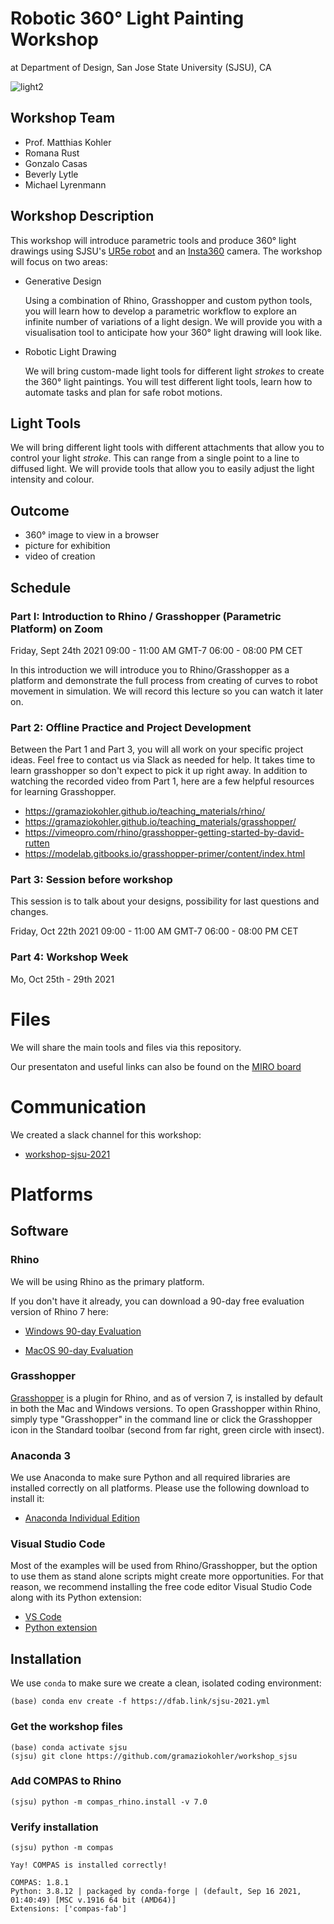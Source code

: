 # Robotic 360° Light Painting Workshop

at Department of Design, San Jose State University (SJSU), CA

![light2](https://user-images.githubusercontent.com/13201783/133784455-98f1603c-2795-4ea7-be04-f8d1fedb6658.jpg)

## Workshop Team

* Prof. Matthias Kohler
* Romana Rust
* Gonzalo Casas
* Beverly Lytle
* Michael Lyrenmann

## Workshop Description

This workshop will introduce parametric tools and produce 360° light drawings using SJSU's [UR5e robot](https://www.universal-robots.com/e-series/) and an [Insta360](https://www.insta360.com/) camera. The workshop will focus on two areas:

* Generative Design

    Using a combination of Rhino, Grasshopper and custom python tools, you will learn how to develop a parametric workflow to explore an infinite number of variations of a light design. We will provide you with a visualisation tool to anticipate how your 360° light drawing will look like.

* Robotic Light Drawing

    We will bring custom-made light tools for different light *strokes* to create the 360° light paintings. You will test different light tools, learn how to automate tasks and plan for safe robot motions. 


## Light Tools

We will bring different light tools with different attachments that allow you to control your light *stroke*. This can range from a single point to a line to diffused light. We will provide tools that allow you to easily adjust the light intensity and colour.

## Outcome
* 360° image to view in a browser
* picture for exhibition
* video of creation

## Schedule

### Part I: Introduction to Rhino / Grasshopper (Parametric Platform) on Zoom

Friday, Sept 24th 2021
09:00 - 11:00 AM GMT-7
06:00 - 08:00 PM CET

In this introduction we will introduce you to Rhino/Grasshopper as a platform and demonstrate the full process from creating of curves to robot movement in simulation.
We will record this lecture so you can watch it later on.

### Part 2: Offline Practice and Project Development

Between the Part 1 and Part 3, you will all work on your specific project ideas. Feel free to contact us via Slack as needed for help. It takes time to learn grasshopper so don't expect to pick it up right away. In addition to watching the recorded video from Part 1, here are a few helpful resources for learning Grasshopper.

* https://gramaziokohler.github.io/teaching_materials/rhino/
* https://gramaziokohler.github.io/teaching_materials/grasshopper/
* https://vimeopro.com/rhino/grasshopper-getting-started-by-david-rutten
* https://modelab.gitbooks.io/grasshopper-primer/content/index.html


### Part 3: Session before workshop

This session is to talk about your designs, possibility for last questions and changes.

Friday, Oct 22th 2021
09:00 - 11:00 AM GMT-7
06:00 - 08:00 PM CET


### Part 4: Workshop Week

Mo, Oct 25th - 29th 2021


# Files

We will share the main tools and files via this repository.

Our presentaton and useful links can also be found on the [MIRO board](https://miro.com/app/board/o9J_lwOiOCk=/)

# Communication

We created a slack channel for this workshop:

* [workshop-sjsu-2021](https://gramaziokohler.slack.com/messages/workshop-sjsu-2021/)

# Platforms

## Software

### Rhino

We will be using Rhino as the primary platform. 

If you don't have it already, you can download a 90-day free evaluation version of Rhino 7 here:

* [Windows 90-day Evaluation](https://www.rhino3d.com/download/rhino-for-windows/evaluation)

* [MacOS 90-day Evaluation](https://www.rhino3d.com/download/rhino-for-mac/evaluation)

### Grasshopper

[Grasshopper](https://www.rhino3d.com/features/#grasshopper) is a plugin for Rhino, and as of version 7, is installed by default in both the Mac and Windows versions. To open Grasshopper within Rhino, simply type "Grasshopper" in the command line or click the Grasshopper icon in the Standard toolbar (second from far right, green circle with insect).

### Anaconda 3

We use Anaconda to make sure Python and all required libraries are installed correctly on all platforms. Please use the following download to install it:

* [Anaconda Individual Edition](https://www.anaconda.com/products/individual)

### Visual Studio Code

Most of the examples will be used from Rhino/Grasshopper, but the option to use them as stand alone scripts might create more opportunities. For that reason, we recommend installing the free code editor Visual Studio Code along with its Python extension:

* [VS Code](https://code.visualstudio.com/)
* [Python extension](https://marketplace.visualstudio.com/items?itemName=ms-python.python)



## Installation

We use `conda` to make sure we create a clean, isolated coding environment:

    (base) conda env create -f https://dfab.link/sjsu-2021.yml

### Get the workshop files

    (base) conda activate sjsu
    (sjsu) git clone https://github.com/gramaziokohler/workshop_sjsu

### Add COMPAS to Rhino

    (sjsu) python -m compas_rhino.install -v 7.0

### Verify installation

    (sjsu) python -m compas

    Yay! COMPAS is installed correctly!

    COMPAS: 1.8.1
    Python: 3.8.12 | packaged by conda-forge | (default, Sep 16 2021, 01:40:49) [MSC v.1916 64 bit (AMD64)]
    Extensions: ['compas-fab']
